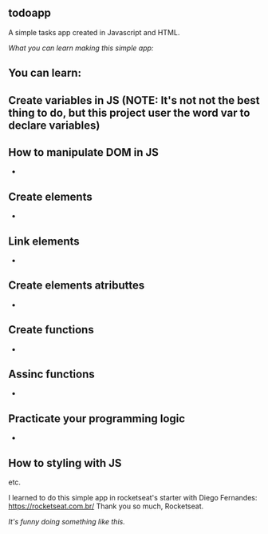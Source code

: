 ## todoapp

A simple tasks app created in Javascript and HTML.

_What you can learn making this simple app:_

You can learn: 
-
Create variables in JS (NOTE: It's not not the best thing to do, but this project user the word var to declare variables)
-
How to manipulate DOM in JS
-
-
Create elements
-
-
Link elements
-
-
Create elements atributtes
-
-
Create functions
-
-
Assinc functions
-
-
Practicate your programming logic
-
-
How to styling with JS
-
etc.

I learned to do this simple app in rocketseat's starter with Diego Fernandes: https://rocketseat.com.br/
Thank you so much, Rocketseat.

_It's funny doing something like this._
